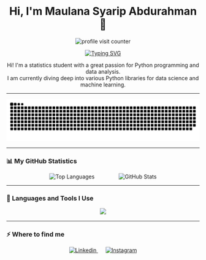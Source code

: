 <h1 align="center">Hi, I'm Maulana Syarip Abdurahman 👋</h1>

<p align="center">
  <img src="https://komarev.com/ghpvc/?username=maulanasyaa&label=Profile%20views&color=0e75b6&style=flat" alt="profile visit counter" />
</p>

<p align="center">
  <a href="https://git.io/typing-svg">
    <img src="https://readme-typing-svg.herokuapp.com?       font=Fira+Code&pause=1000&color=FADA7A&center=true&vCenter=true&width=435&lines=Statistics+Student;Python+Learner" alt="Typing SVG"/>
  </a>
</p>

<p align="center">
  Hi! I'm a statistics student with a great passion for Python programming and data analysis. <br/>
  I am currently diving deep into various Python libraries for data science and machine learning.
  </p>

---

<p align="center">
  <img src="https://raw.githubusercontent.com/platane/snk/output/github-contribution-grid-snake-dark.svg?user=maulanasyaa&color_snake=#00BFFF&color_dots=#A4A5A6" alt="github contribution snake dark" />
</p>

---
### 📊 My GitHub Statistics
  <p align="center">
  <img src="https://github-readme-stats.vercel.app/api/top-langs?username=maulanasyaa&theme=ayu-mirage&show_icons=true&hide_border=true&layout=compact" alt="Top Languages" />
   &nbsp;&nbsp;&nbsp;&nbsp;
   &nbsp;&nbsp;&nbsp;&nbsp;
   &nbsp;&nbsp;&nbsp;&nbsp;
  <img src="https://github-readme-stats.vercel.app/api?username=maulanasyaa&theme=ayu-mirage&show_icons=true&hide_border=true&count_private=false" alt="GitHub Stats" />
</p>
</summary>

---

### 🚀 Languages and Tools I Use

<p align="center">
  <img src="https://skillicons.dev/icons?i=python,html,css,javascript,git,github,vscode" />
</p>

---

### ⚡ Where to find me

<p align="center">
  <a href="https://www.linkedin.com/in/maulanasyaripabdurahman" target="_blank">
    <img src="https://skillicons.dev/icons?i=linkedin" height="40" alt="Linkedin" />
  </a>
  &nbsp;&nbsp;&nbsp;&nbsp;
  <a href="https://www.instagram.com/maulanasyaa_" target="_blank">
    <img src="https://skillicons.dev/icons?i=instagram" height="40" alt="Instagram" />
  </a>
</p>
